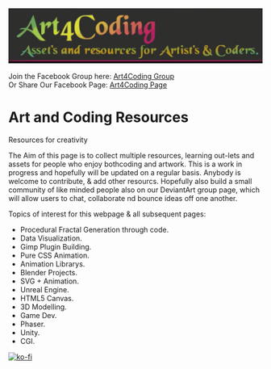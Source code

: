 <img src="/Imgs/Jpgs/Art4Coding.jpg" style="margin:auto;">

Join the Facebook Group here: <a href="https://www.facebook.com/groups/657329864926380">Art4Coding Group</a><br>
Or Share Our Facebook Page: <a href="https://www.facebook.com/OpenSourceProjectz">Art4Coding Page</a><br>

# Art and Coding Resources
 Resources for creativity

 The Aim of this page is to collect multiple resources, learning out-lets and assets for
people who enjoy bothcoding and artwork. This is a work in progress and hopefully will be updated
on a regular basis. Anybody is welcome to contribute, & add other resourcs.
Hopefully also build a small community of like minded people also on our DeviantArt group page,
which will allow users to chat, collaborate nd bounce ideas off one another.


Topics of interest for this webpage & all subsequent pages:
  * Procedural Fractal Generation through code.
  * Data Visualization. 
  * Gimp Plugin Building.
  * Pure CSS Animation.
  * Animation Librarys.  
  * Blender Projects.  
  * SVG + Animation.
  * Unreal Engine.  
  * HTML5 Canvas.  
  * 3D Modelling.
  * Game Dev.  
  * Phaser.
  * Unity.  
  * CGI.
  
[![ko-fi](https://www.ko-fi.com/img/githubbutton_sm.svg)](https://ko-fi.com/N4N62IBAH)








  
